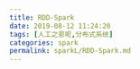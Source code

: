 ```yaml
---
title: RDD-Spark
date: 2019-08-12 11:24:20
tags: [人工之恩呢,分布式系统]
categories: spark
permalink: sparkL/RDD-Spark.md
---
```


